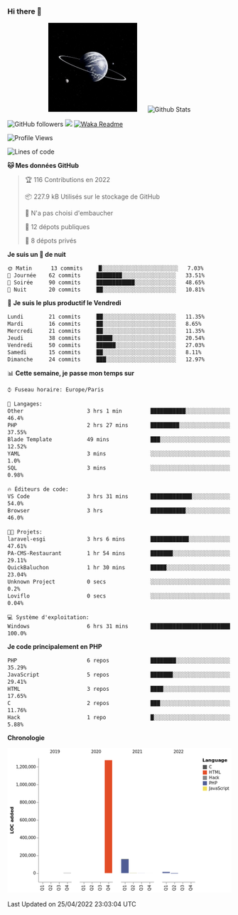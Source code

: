 ### Hi there 👋

<p align="center">
  <img src="https://github.com/Loviflo/Loviflo/blob/main/img/portrait.jpg" alt="Loviflo" height="200" style="margin-right: 20px"/>
  <img src="https://github-readme-stats.vercel.app/api?username=Loviflo&show_icons=true&theme=graywhite" alt="Github Stats" />
</p>

![GitHub followers](https://img.shields.io/github/followers/Loviflo?label=Follow&style=social)
![](https://visitor-badge.glitch.me/badge?page_id=Loviflo.Loviflo)
[![Waka Readme](https://github.com/Loviflo/Loviflo/actions/workflows/update-stats.yml/badge.svg)](https://github.com/Loviflo/Loviflo/actions/workflows/update-stats.yml)

<!--START_SECTION:waka-->
![Profile Views](http://img.shields.io/badge/Vues%20du%20profil-68-blue)

![Lines of code](https://img.shields.io/badge/Depuis%20Hello%20World%2C%20j%27ai%20%C3%A9crit-1%20Million%20Lignes%20de%20code-blue)

**🐱 Mes données GitHub** 

> 🏆 116 Contributions en 2022
 > 
> 📦 227.9 kB Utilisés sur le stockage de GitHub 
 > 
> 🚫 N'a pas choisi d'embaucher
 > 
> 📜 12 dépots publiques 
 > 
> 🔑 8 dépots privés  
 > 
**Je suis un 🦉 de nuit** 

```text
🌞 Matin      13 commits     █░░░░░░░░░░░░░░░░░░░░░░░░   7.03% 
🌆 Journée    62 commits     ████████░░░░░░░░░░░░░░░░░   33.51% 
🌃 Soirée     90 commits     ████████████░░░░░░░░░░░░░   48.65% 
🌙 Nuit       20 commits     ██░░░░░░░░░░░░░░░░░░░░░░░   10.81%

```
📅 **Je suis le plus productif le Vendredi** 

```text
Lundi        21 commits     ██░░░░░░░░░░░░░░░░░░░░░░░   11.35% 
Mardi        16 commits     ██░░░░░░░░░░░░░░░░░░░░░░░   8.65% 
Mercredi     21 commits     ██░░░░░░░░░░░░░░░░░░░░░░░   11.35% 
Jeudi        38 commits     █████░░░░░░░░░░░░░░░░░░░░   20.54% 
Vendredi     50 commits     ██████░░░░░░░░░░░░░░░░░░░   27.03% 
Samedi       15 commits     ██░░░░░░░░░░░░░░░░░░░░░░░   8.11% 
Dimanche     24 commits     ███░░░░░░░░░░░░░░░░░░░░░░   12.97%

```


📊 **Cette semaine, je passe mon temps sur** 

```text
⌚︎ Fuseau horaire: Europe/Paris

💬 Langages: 
Other                    3 hrs 1 min         ███████████░░░░░░░░░░░░░░   46.4% 
PHP                      2 hrs 27 mins       █████████░░░░░░░░░░░░░░░░   37.55% 
Blade Template           49 mins             ███░░░░░░░░░░░░░░░░░░░░░░   12.52% 
YAML                     3 mins              ░░░░░░░░░░░░░░░░░░░░░░░░░   1.0% 
SQL                      3 mins              ░░░░░░░░░░░░░░░░░░░░░░░░░   0.98%

🔥 Éditeurs de code: 
VS Code                  3 hrs 31 mins       █████████████░░░░░░░░░░░░   54.0% 
Browser                  3 hrs               ███████████░░░░░░░░░░░░░░   46.0%

🐱‍💻 Projets: 
laravel-esgi             3 hrs 6 mins        ████████████░░░░░░░░░░░░░   47.61% 
PA-CMS-Restaurant        1 hr 54 mins        ███████░░░░░░░░░░░░░░░░░░   29.11% 
QuickBaluchon            1 hr 30 mins        █████░░░░░░░░░░░░░░░░░░░░   23.04% 
Unknown Project          0 secs              ░░░░░░░░░░░░░░░░░░░░░░░░░   0.2% 
Loviflo                  0 secs              ░░░░░░░░░░░░░░░░░░░░░░░░░   0.04%

💻 Système d'exploitation: 
Windows                  6 hrs 31 mins       █████████████████████████   100.0%

```

**Je code principalement en PHP** 

```text
PHP                      6 repos             ████████░░░░░░░░░░░░░░░░░   35.29% 
JavaScript               5 repos             ███████░░░░░░░░░░░░░░░░░░   29.41% 
HTML                     3 repos             ████░░░░░░░░░░░░░░░░░░░░░   17.65% 
C                        2 repos             ███░░░░░░░░░░░░░░░░░░░░░░   11.76% 
Hack                     1 repo              █░░░░░░░░░░░░░░░░░░░░░░░░   5.88%

```


**Chronologie**

![Chart not found](https://raw.githubusercontent.com/Loviflo/Loviflo/main/charts/bar_graph.png) 


 Last Updated on 25/04/2022 23:03:04 UTC
<!--END_SECTION:waka-->
